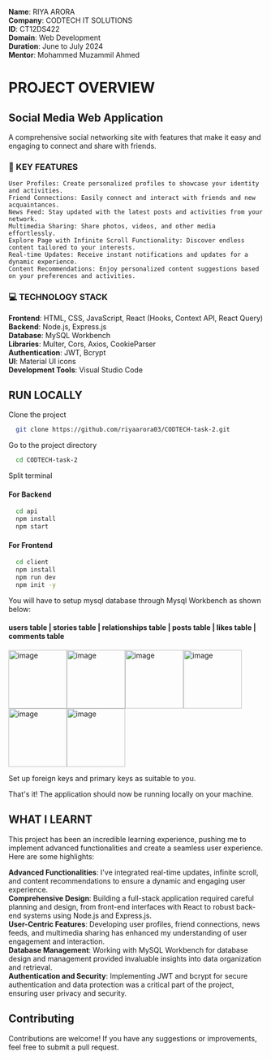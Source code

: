 **Name**: RIYA ARORA   
**Company**: CODTECH IT SOLUTIONS   
**ID**: CT12DS422     
**Domain**: Web Development   
**Duration**: June to July 2024    
**Mentor**: Mohammed Muzammil Ahmed   

# PROJECT OVERVIEW

## Social Media Web Application
A comprehensive social networking site with features that make it easy and engaging to connect and share with friends.



### 🌟 KEY FEATURES
    User Profiles: Create personalized profiles to showcase your identity and activities.   
    Friend Connections: Easily connect and interact with friends and new acquaintances.    
    News Feed: Stay updated with the latest posts and activities from your network.    
    Multimedia Sharing: Share photos, videos, and other media effortlessly.    
    Explore Page with Infinite Scroll Functionality: Discover endless content tailored to your interests.    
    Real-time Updates: Receive instant notifications and updates for a dynamic experience.    
    Content Recommendations: Enjoy personalized content suggestions based on your preferences and activities.    


### 💻 TECHNOLOGY STACK
**Frontend**: HTML, CSS, JavaScript, React (Hooks, Context API, React Query)   
**Backend**: Node.js, Express.js   
**Database**: MySQL Workbench   
**Libraries**: Multer, Cors, Axios, CookieParser   
**Authentication**: JWT, Bcrypt   
**UI**: Material UI icons      
**Development Tools**: Visual Studio Code

## RUN LOCALLY
Clone the project

```bash
  git clone https://github.com/riyaarora03/CODTECH-task-2.git
```

Go to the project directory

```bash
  cd CODTECH-task-2
```

Split terminal   

#### For Backend
```bash
  cd api
  npm install
  npm start
```

#### For Frontend
```bash
  cd client
  npm install
  npm run dev
  npm init -y
```

You will have to setup mysql database through Mysql Workbench as shown below:   
#### users table | stories table | relationships table | posts table | likes table | comments table
<img width="115" alt="image" src="https://github.com/user-attachments/assets/4da5b841-021a-4e83-bc3a-3990f3d25a35"><img width="115" alt="image" src="https://github.com/user-attachments/assets/05a52079-7147-4c61-b7f1-94f4105b4e34"><img width="115" alt="image" src="https://github.com/user-attachments/assets/9fb755ad-bcd9-4211-b04c-e3764dbb3f04"><img width="115" alt="image" src="https://github.com/user-attachments/assets/3d8b3896-d38c-4968-8b11-e02c10ccfbe2"><img width="115" alt="image" src="https://github.com/user-attachments/assets/8ffa451f-7ae2-43b0-8b9b-6a0652b3cbf1"><img width="115" alt="image" src="https://github.com/user-attachments/assets/ea356269-97db-4648-9781-a33a726ce89f">

Set up foreign keys and primary keys as suitable to you.   

That's it! The application should now be running locally on your machine.

## WHAT I LEARNT
This project has been an incredible learning experience, pushing me to implement advanced functionalities and create a seamless user experience. Here are some highlights:   

**Advanced Functionalities**: I've integrated real-time updates, infinite scroll, and content recommendations to ensure a dynamic and engaging user experience.   
**Comprehensive Design**: Building a full-stack application required careful planning and design, from front-end interfaces with React to robust back-end systems using Node.js and Express.js.   
**User-Centric Features**: Developing user profiles, friend connections, news feeds, and multimedia sharing has enhanced my understanding of user engagement and interaction.   
**Database Management**: Working with MySQL Workbench for database design and management provided invaluable insights into data organization and retrieval.   
**Authentication and Security**: Implementing JWT and bcrypt for secure authentication and data protection was a critical part of the project, ensuring user privacy and security.   

## Contributing
Contributions are welcome! If you have any suggestions or improvements, feel free to submit a pull request.

